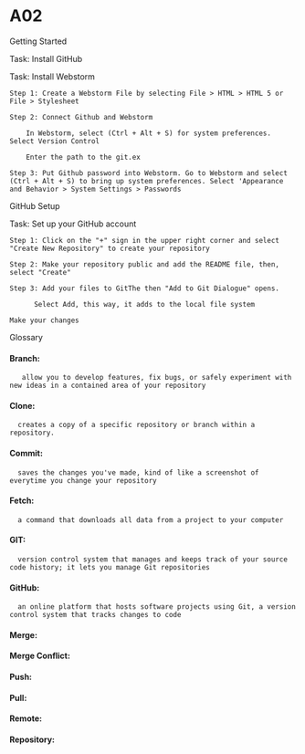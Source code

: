 # A02
Getting Started 

   Task: Install GitHub

   Task: Install Webstorm

    Step 1: Create a Webstorm File by selecting File > HTML > HTML 5 or File > Stylesheet

    Step 2: Connect Github and Webstorm 
  
        In Webstorm, select (Ctrl + Alt + S) for system preferences. Select Version Control 

        Enter the path to the git.ex

    Step 3: Put Github password into Webstorm. Go to Webstorm and select (Ctrl + Alt + S) to bring up system preferences. Select 'Appearance and Behavior > System Settings > Passwords

GitHub Setup

  Task: Set up your GitHub account
    
    Step 1: Click on the "+" sign in the upper right corner and select "Create New Repository" to create your repository
    
    Step 2: Make your repository public and add the README file, then, select "Create"

    Step 3: Add your files to GitThe then "Add to Git Dialogue" opens. 

          Select Add, this way, it adds to the local file system

    Make your changes
 
Glossary

####    Branch:
       allow you to develop features, fix bugs, or safely experiment with new ideas in a contained area of your repository

####    Clone: 
      creates a copy of a specific repository or branch within a repository.
      
####    Commit:
      saves the changes you've made, kind of like a screenshot of everytime you change your repository

####    Fetch:
      a command that downloads all data from a project to your computer  

####    GIT:
      version control system that manages and keeps track of your source code history; it lets you manage Git repositories

####    GitHub:
      an online platform that hosts software projects using Git, a version control system that tracks changes to code

####    Merge:

####    Merge Conflict:

####    Push:

####    Pull:

####    Remote:

####    Repository:
